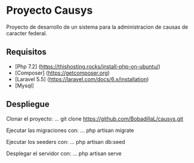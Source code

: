 
# Proyecto Causys

Proyecto de desarrollo de un sistema para la administracion de causas de caracter federal.

## Requisitos

- [Php 7.2] (https://thishosting.rocks/install-php-on-ubuntu/)
- [Composer] (https://getcomposer.org)
- [Laravel 5.5] (https://laravel.com/docs/6.x/installation)
- [Mysql]

## Despliegue

Clonar el proyecto: 
...
git clone https://github.com/BobadillaL/causys.git

Ejecutar las migraciones con:
...
php artisan migrate

Ejecutar los seeders con:
...
php artisan db:seed

Desplegar el servidor con:
...
php artisan serve


